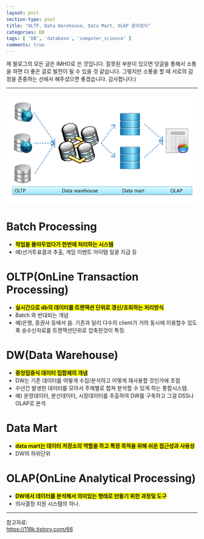 ```yaml
---
layout: post
section-type: post
title: "OLTP, Data Warehouse, Data Mart, OLAP 용어정리"
categories: DB
tags: [ 'DB', 'database', 'computer_science' ]
comments: true
---
```

제 블로그의 모든 글은 IMHO로 쓴 것입니다.
잘못된 부분이 있으면 덧글을 통해서 소통을 하면 더 좋은 글로 발전이 될 수 있을 것 같습니다.
그렇지만 소통을 할 때 서로의 감정을 존중하는 선에서 해주셨으면 좋겠습니다.
감사합니다:)

---

<img alt="flow" src = "/images/2019-04-08-oltp_data_warehouse_data_mart_olap/flow.png
"/>

# Batch Processing
- <span style="background-color:yellow"><b> 작업을 몰아두었다가 한번에 처리하는 시스템 </b></span>
- 예)선거투표결과 추출, 게임 이벤트 아이템 일괄 지급 등




# OLTP(OnLine Transaction Processing)
- <span style="background-color:yellow"><b> 실시간으로 db의 데이터를 트랜잭션 단위로 갱신/조회하는 처리방식 </b></span>
- Batch 와 반대되는 개념
- 예)은행, 증권사 등에서 씀. 기존과 달리 다수의 client가 거의 동시에 이용할수 있도록 송수신자료를 트랜잭션단위로 압축한것이 특징.




# DW(Data Warehouse)
- <span style="background-color:yellow"><b> 중앙집중식 데이터 집합체의 개념 </b></span>
- DW는 기존 데이터를 어떻게 수집/분석하고 어떻게 재사용할 것인가에 초점  
- 수년간 발생한 데이터를 모아서 주제별로 합쳐 분석할 수 있게 하는 통합시스템.  
- 예) 운영데이터, 분산데이터, 시장데이터를 추출하여 DW를 구축하고 그걸 DSS나 OLAP로 분석




# Data Mart  
- <span style="background-color:yellow"><b> data mart는 데이터 저장소의 역할을 하고 특정 목적을 위해 쉬운 접근성과 사용성  </b></span>
- DW의 하위단위




# OLAP(OnLine Analytical Processing)
- <span style="background-color:yellow"><b> DW에서 데이터를 분석해서 의미있는 형태로 만들기 위한 과정및 도구 </b></span>
- 의사결정 지원 시스템의 하나.




---
참고자료:  
https://118k.tistory.com/66  
